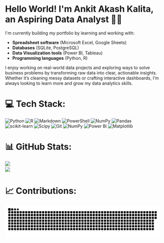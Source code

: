 # Hello World! I'm Ankit Akash Kalita, an Aspiring Data Analyst 🧑‍💻

I'm currently building my portfolio by learning and working with:
- **Spreadsheet software** (Microsoft Excel, Google Sheets)
- **Databases** (SQLite, PostgreSQL)
- **Data Visualization tools** (Power BI, Tableau)
- **Programming languages** (Python, R)

I enjoy working on real-world data projects and exploring ways to solve business problems by transforming raw data into clear, actionable insights. Whether it’s cleaning messy datasets or crafting interactive dashboards, I’m always looking to learn more and grow my data analytics skills.

# 💻 Tech Stack:
![Python](https://img.shields.io/badge/python-3670A0?style=for-the-badge&logo=python&logoColor=ffdd54) ![R](https://img.shields.io/badge/r-%23276DC3.svg?style=for-the-badge&logo=r&logoColor=white) ![Markdown](https://img.shields.io/badge/markdown-%23000000.svg?style=for-the-badge&logo=markdown&logoColor=white) ![PowerShell](https://img.shields.io/badge/PowerShell-%235391FE.svg?style=for-the-badge&logo=powershell&logoColor=white) ![NumPy](https://img.shields.io/badge/numpy-%23013243.svg?style=for-the-badge&logo=numpy&logoColor=white) ![Pandas](https://img.shields.io/badge/pandas-%23150458.svg?style=for-the-badge&logo=pandas&logoColor=white) ![scikit-learn](https://img.shields.io/badge/scikit--learn-%23F7931E.svg?style=for-the-badge&logo=scikit-learn&logoColor=white) ![Scipy](https://img.shields.io/badge/SciPy-%230C55A5.svg?style=for-the-badge&logo=scipy&logoColor=%white) ![Git](https://img.shields.io/badge/git-%23F05033.svg?style=for-the-badge&logo=git&logoColor=white) ![NumPy](https://img.shields.io/badge/numpy-%23013243.svg?style=for-the-badge&logo=numpy&logoColor=white) ![Power Bi](https://img.shields.io/badge/power_bi-F2C811?style=for-the-badge&logo=powerbi&logoColor=black) ![Matplotlib](https://img.shields.io/badge/Matplotlib-%23ffffff.svg?style=for-the-badge&logo=Matplotlib&logoColor=black)

# 📊 GitHub Stats:
![](https://nirzak-streak-stats.vercel.app/?user=ankito090&theme=dark&hide_border=false)<br/>
![](https://github-readme-stats.vercel.app/api/top-langs/?username=ankito090&theme=dark&hide_border=false&include_all_commits=true&count_private=true&layout=compact)

# 📈 Contributions:
<picture>
  <source media="(prefers-color-scheme: dark)" srcset="https://raw.githubusercontent.com/ankito090/ankito090/output/github-snake-dark.svg" />
  <source media="(prefers-color-scheme: light)" srcset="https://raw.githubusercontent.com/ankito090/ankito090/output/github-snake.svg" />
  <img alt="github-snake" src="https://raw.githubusercontent.com/ankito090/ankito090/output/github-snake.svg" />
</picture>
